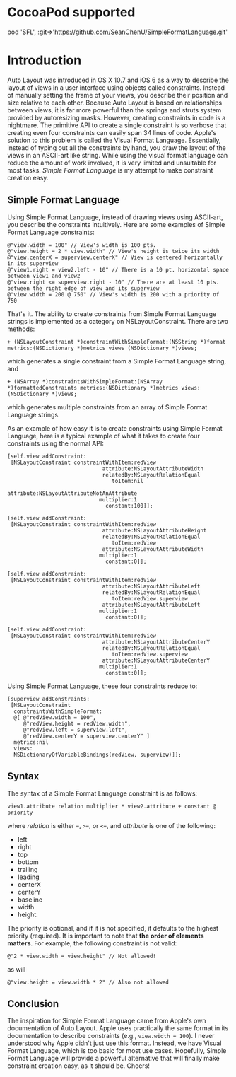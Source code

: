 CocoaPod supported
==================

pod 'SFL', :git=>'https://github.com/SeanChenU/SimpleFormatLanguage.git'

Introduction
============

Auto Layout was introduced in OS X 10.7 and iOS 6 as a way to describe the layout of views in a user interface using objects called constraints. Instead of manually setting the frame of your views, you describe their position and size relative to each other. Because Auto Layout is based on relationships between views, it is far more powerful than the springs and struts system provided by autoresizing masks. However, creating constraints in code is a nightmare. The primitive API to create a single constraint is so verbose that creating even four constraints can easily span 34 lines of code. Apple's solution to this problem is called the Visual Format Language. Essentially, instead of typing out all the constraints by hand, you draw the layout of the views in an ASCII-art like string. While using the visual format language can reduce the amount of work involved, it is very limited and unsuitable for most tasks. *Simple Format Language* is my attempt to make constraint creation easy.

Simple Format Language
----------------------

Using Simple Format Language, instead of drawing views using ASCII-art, you describe the constraints intuitively. Here are some examples of Simple Format Language constraints:

    @"view.width = 100" // View's width is 100 pts.
    @"view.height = 2 * view.width" // View's height is twice its width
    @"view.centerX = superview.centerX" // View is centered horizontally in its superview
    @"view1.right = view2.left - 10" // There is a 10 pt. horizontal space between view1 and view2
    @"view.right <= superview.right - 10" // There are at least 10 pts. between the right edge of view and its superview
    @"view.width = 200 @ 750" // View's width is 200 with a priority of 750
    
That's it. The ability to create constraints from Simple Format Language strings is implemented as a category on NSLayoutConstraint. There are two methods:

    + (NSLayoutConstraint *)constraintWithSimpleFormat:(NSString *)format metrics:(NSDictionary *)metrics views (NSDictionary *)views;

which generates a single constraint from a Simple Format Language string, and

    + (NSArray *)constraintsWithSimpleFormat:(NSArray *)formattedConstraints metrics:(NSDictionary *)metrics views:(NSDictionary *)views;
    
which generates multiple constraints from an array of Simple Format Language strings.

As an example of how easy it is to create constraints using Simple Format Language, here is a typical example of what it takes to create four constraints using the normal API:

    [self.view addConstraint:
     [NSLayoutConstraint constraintWithItem:redView
                                  attribute:NSLayoutAttributeWidth
                                  relatedBy:NSLayoutRelationEqual
                                     toItem:nil
                                  attribute:NSLayoutAttributeNotAnAttribute
                                 multiplier:1
                                   constant:100]];
    
    [self.view addConstraint:
     [NSLayoutConstraint constraintWithItem:redView
                                  attribute:NSLayoutAttributeHeight
                                  relatedBy:NSLayoutRelationEqual
                                     toItem:redView
                                  attribute:NSLayoutAttributeWidth
                                 multiplier:1
                                   constant:0]];
    
    [self.view addConstraint:
     [NSLayoutConstraint constraintWithItem:redView
                                  attribute:NSLayoutAttributeLeft
                                  relatedBy:NSLayoutRelationEqual
                                     toItem:redView.superview
                                  attribute:NSLayoutAttributeLeft
                                 multiplier:1
                                   constant:0]];
    
    [self.view addConstraint:
     [NSLayoutConstraint constraintWithItem:redView
                                  attribute:NSLayoutAttributeCenterY
                                  relatedBy:NSLayoutRelationEqual
                                     toItem:redView.superview
                                  attribute:NSLayoutAttributeCenterY
                                 multiplier:1
                                   constant:0]];
                                   
Using Simple Format Language, these four constraints reduce to:

    [superview addConstraints:
     [NSLayoutConstraint
      constraintsWithSimpleFormat:
      @[ @"redView.width = 100",
         @"redView.height = redView.width",
         @"redView.left = superview.left",
         @"redView.centerY = superview.centerY" ]
      metrics:nil
      views:
      NSDictionaryOfVariableBindings(redView, superview)]];
      
Syntax
------
      
The syntax of a Simple Format Language constraint is as follows:

    view1.attribute relation multiplier * view2.attribute + constant @ priority
    
where *relation* is either `=`, `>=`, or `<=`, and *attribute* is one of the following:

* left
* right
* top
* bottom
* trailing
* leading
* centerX
* centerY
* baseline
* width
* height.

The priority is optional, and if it is not specified, it defaults to the highest priority (required). It is important to note that **the order of elements matters**. For example, the following constraint is not valid:

    @"2 * view.width = view.height" // Not allowed!

as will

    @"view.height = view.width * 2" // Also not allowed
    

Conclusion
----------

The inspiration for Simple Format Language came from Apple's own documentation of Auto Layout. Apple uses practically the same format in its documentation to describe constraints (e.g., `view.width = 100`). I never understood why Apple didn't just use this format. Instead, we have Visual Format Language, which is too basic for most use cases. Hopefully, Simple Format Language will provide a powerful alternative that will finally make constraint creation easy, as it should be. Cheers!

